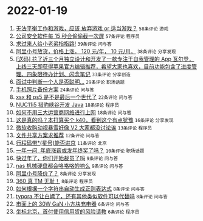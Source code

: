 # 2022-01-19

1. [无法平衡工作和游戏，应该 放弃游戏 or 适当游戏？](https://www.v2ex.com/t/829129) `58条评论` `游戏`
1. [公司安全软件每 15 秒会偷偷截一次屏](https://www.v2ex.com/t/829156) `57条评论` `程序员`
1. [求过来人给小老弟指指路!](https://www.v2ex.com/t/829139) `39条评论` `问与答`
1. [阿里小号放货，价格上涨， 120 元/年， 10 元/月。](https://www.v2ex.com/t/829151) `38条评论` `分享发现`
1. [[送码] 花了近三个月独立设计和开发了一款专注于自我管理的 App 瓦尔登，上线三天即获得苹果官方编辑推荐，希望大家也喜欢，目前功能包含了进度管理、四象限待办计划、闪念笔记](https://www.v2ex.com/t/829145) `33条评论` `分享创造`
1. [面试中判断一个人是否聪明...](https://www.v2ex.com/t/829140) `29条评论` `职场话题`
1. [手机照片备份方案](https://www.v2ex.com/t/829120) `24条评论` `问与答`
1. [xsx 和 ps5 是不是最后一个世代了](https://www.v2ex.com/t/829119) `22条评论` `问与答`
1. [NUC11i5 猎豹峡谷开发 Java](https://www.v2ex.com/t/829135) `18条评论` `程序员`
1. [如何不用三大运营商网络进行上网](https://www.v2ex.com/t/829126) `18条评论` `问与答`
1. [这是真的吗？本打算买个 k40，看到这个有点犹豫](https://www.v2ex.com/t/829172) `16条评论` `分享发现`
1. [微软收购动视暴雪好像 V2 大家都没讨论诶](https://www.v2ex.com/t/829157) `13条评论` `程序员`
1. [文件共享方案求推荐](https://www.v2ex.com/t/829148) `12条评论` `问与答`
1. [行程码带*(星号)能否进京](https://www.v2ex.com/t/829125) `11条评论` `北京`
1. [一年一问, 年底涨薪或发年终奖了吗？](https://www.v2ex.com/t/829183) `10条评论` `职场话题`
1. [快过年了，你们开始裁员了吗](https://www.v2ex.com/t/829150) `9条评论` `问与答`
1. [nas 机械硬盘都会咯咯咯的响么](https://www.v2ex.com/t/829128) `9条评论` `问与答`
1. [阿里小号降价了？](https://www.v2ex.com/t/829195) `8条评论` `分享发现`
1. [360 真 TM 无耻！](https://www.v2ex.com/t/829178) `8条评论` `程序员`
1. [如何根据一个字符串自动生成正则表达式](https://www.v2ex.com/t/829176) `8条评论` `问与答`
1. [typora 不让白嫖了，还有其他类似软件可以代替吗](https://www.v2ex.com/t/829160) `8条评论` `问与答`
1. [市面上的 30W GaN 小方块充电器](https://www.v2ex.com/t/829186) `6条评论` `问与答`
1. [坐标北京，首付使用信用贷的风险请教](https://www.v2ex.com/t/829177) `6条评论` `程序员`
